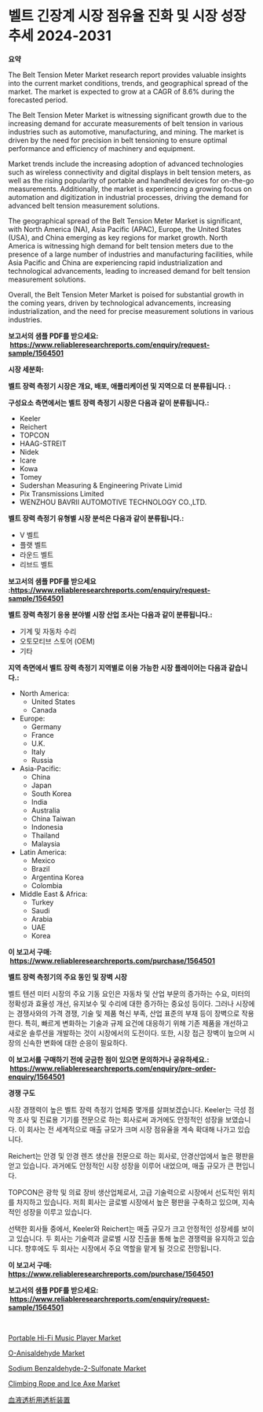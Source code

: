 <p><h1>벨트 긴장계 시장 점유율 진화 및 시장 성장 추세 2024-2031</h1></p><p><strong>요약</strong></p>
<p><p>The Belt Tension Meter Market research report provides valuable insights into the current market conditions, trends, and geographical spread of the market. The market is expected to grow at a CAGR of 8.6% during the forecasted period.</p><p>The Belt Tension Meter Market is witnessing significant growth due to the increasing demand for accurate measurements of belt tension in various industries such as automotive, manufacturing, and mining. The market is driven by the need for precision in belt tensioning to ensure optimal performance and efficiency of machinery and equipment.</p><p>Market trends include the increasing adoption of advanced technologies such as wireless connectivity and digital displays in belt tension meters, as well as the rising popularity of portable and handheld devices for on-the-go measurements. Additionally, the market is experiencing a growing focus on automation and digitization in industrial processes, driving the demand for advanced belt tension measurement solutions.</p><p>The geographical spread of the Belt Tension Meter Market is significant, with North America (NA), Asia Pacific (APAC), Europe, the United States (USA), and China emerging as key regions for market growth. North America is witnessing high demand for belt tension meters due to the presence of a large number of industries and manufacturing facilities, while Asia Pacific and China are experiencing rapid industrialization and technological advancements, leading to increased demand for belt tension measurement solutions.</p><p>Overall, the Belt Tension Meter Market is poised for substantial growth in the coming years, driven by technological advancements, increasing industrialization, and the need for precise measurement solutions in various industries.</p></p>
<p><strong>보고서의 샘플 PDF를 받으세요: &nbsp;<a href="https://www.reliableresearchreports.com/enquiry/request-sample/1564501">https://www.reliableresearchreports.com/enquiry/request-sample/1564501</a></strong></p>
<p><strong>시장 세분화:</strong></p>
<p><strong> 벨트 장력 측정기 시장은 개요, 배포, 애플리케이션 및 지역으로 더 분류됩니다. :</strong></p>
<p><strong>구성요소 측면에서는 벨트 장력 측정기 시장은 다음과 같이 분류됩니다.:</strong></p>
<p><ul><li>Keeler</li><li>Reichert</li><li>TOPCON</li><li>HAAG-STREIT</li><li>Nidek</li><li>Icare</li><li>Kowa</li><li>Tomey</li><li>Sudershan Measuring & Engineering Private Limid</li><li>Pix Transmissions Limited</li><li>WENZHOU BAVRII AUTOMOTIVE TECHNOLOGY CO.,LTD.</li></ul></p>
<p><strong> 벨트 장력 측정기 유형별 시장 분석은 다음과 같이 분류됩니다.:</strong></p>
<p><ul><li>V 벨트</li><li>플랫 벨트</li><li>라운드 벨트</li><li>리브드 벨트</li></ul></p>
<p><strong>보고서의 샘플 PDF를 받으세요 :<a href="https://www.reliableresearchreports.com/enquiry/request-sample/1564501">https://www.reliableresearchreports.com/enquiry/request-sample/1564501</a></strong></p>
<p><strong> 벨트 장력 측정기 응용 분야별 시장 산업 조사는 다음과 같이 분류됩니다.:</strong></p>
<p><ul><li>기계 및 자동차 수리</li><li>오토모티브 스토어 (OEM)</li><li>기타</li></ul></p>
<p><strong>지역 측면에서 벨트 장력 측정기 지역별로 이용 가능한 시장 플레이어는 다음과 같습니다.:</strong></p>
<p><ul>
    <li>
        North America:
        <ul>
            <li>United States</li>
            <li>Canada</li>
        </ul>
    </li>
    <li>
        Europe:
        <ul>
            <li>Germany</li>
            <li>France</li>
            <li>U.K.</li>
            <li>Italy</li>
            <li>Russia</li>
        </ul>
    </li>
    <li>
        Asia-Pacific:
        <ul>
            <li>China</li>
            <li>Japan</li>
            <li>South Korea</li>
            <li>India</li>
            <li>Australia</li>
            <li>China Taiwan</li>
            <li>Indonesia</li>
            <li>Thailand</li>
            <li>Malaysia</li>
        </ul>
    </li>
    <li>
        Latin America:
        <ul>
            <li>Mexico</li>
            <li>Brazil</li>
            <li>Argentina Korea</li>
            <li>Colombia</li>
        </ul>
    </li>
    <li>
        Middle East & Africa:
        <ul>
            <li>Turkey</li>
            <li>Saudi</li>
            <li>Arabia</li>
            <li>UAE</li>
            <li>Korea</li>
        </ul>
    </li>
    </ul></p>
<p><strong>이 보고서 구매: &nbsp;<a href="https://www.reliableresearchreports.com/purchase/1564501">https://www.reliableresearchreports.com/purchase/1564501</a></strong></p>
<p><strong>벨트 장력 측정기의 주요 동인 및 장벽 시장</strong></p>
<p><p>벨트 텐션 미터 시장의 주요 기동 요인은 자동차 및 산업 부문의 증가하는 수요, 미터의 정확성과 효율성 개선, 유지보수 및 수리에 대한 증가하는 중요성 등이다. 그러나 시장에는 경쟁사와의 가격 경쟁, 기술 및 제품 혁신 부족, 산업 표준의 부재 등이 장벽으로 작용한다. 특히, 빠르게 변화하는 기술과 규제 요건에 대응하기 위해 기존 제품을 개선하고 새로운 솔루션을 개발하는 것이 시장에서의 도전이다. 또한, 시장 접근 장벽이 높으며 시장의 신속한 변화에 대한 순응이 필요하다.</p></p>
<p><strong>이 보고서를 구매하기 전에 궁금한 점이 있으면 문의하거나 공유하세요.: &nbsp;<a href="https://www.reliableresearchreports.com/enquiry/pre-order-enquiry/1564501">https://www.reliableresearchreports.com/enquiry/pre-order-enquiry/1564501</a></strong></p>
<p><strong>경쟁 구도</strong></p>
<p><p>시장 경쟁력이 높은 벨트 장력 측정기 업체중 몇개를 살펴보겠습니다. Keeler는 극성 점막 조사 및 진료용 기기를 전문으로 하는 회사로써 과거에도 안정적인 성장을 보였습니다. 이 회사는 전 세계적으로 매출 규모가 크며 시장 점유율을 계속 확대해 나가고 있습니다.</p><p>Reichert는 안경 및 안경 렌즈 생산을 전문으로 하는 회사로, 안경산업에서 높은 평판을 얻고 있습니다. 과거에도 안정적인 시장 성장을 이루어 내었으며, 매출 규모가 큰 편입니다.</p><p>TOPCON은 광학 및 의료 장비 생산업체로서, 고급 기술력으로 시장에서 선도적인 위치를 차지하고 있습니다. 저희 회사는 글로벌 시장에서 높은 평판을 구축하고 있으며, 지속적인 성장을 이루고 있습니다.</p><p>선택한 회사들 중에서, Keeler와 Reichert는 매출 규모가 크고 안정적인 성장세를 보이고 있습니다. 두 회사는 기술력과 글로벌 시장 진출을 통해 높은 경쟁력을 유지하고 있습니다. 향후에도 두 회사는 시장에서 주요 역할을 맡게 될 것으로 전망됩니다.</p></p>
<p><strong>이 보고서 구매: &nbsp; <a href="https://www.reliableresearchreports.com/purchase/1564501">https://www.reliableresearchreports.com/purchase/1564501</a></strong></p>
<p><strong>보고서의 샘플 PDF를 받으세요: &nbsp;<a href="https://www.reliableresearchreports.com/enquiry/request-sample/1564501">https://www.reliableresearchreports.com/enquiry/request-sample/1564501</a></strong><strong></strong></p>
<p>&nbsp;</p>
<p><p><a href="https://github.com/johnbach50/Market-Research-Report-List-2/blob/main/portable-hi-fi-music-player-market.md">Portable Hi-Fi Music Player Market</a></p><p><a href="https://issuu.com/reportprime-2/docs/o-anisaldehyde-market-size-2030.pptx">O-Anisaldehyde Market</a></p><p><a href="https://issuu.com/reportprime-2/docs/sodium-benzaldehyde-2-sulfonate-market-size-2030.p">Sodium Benzaldehyde-2-Sulfonate Market</a></p><p><a href="https://github.com/lylyparadise/Market-Research-Report-List-2/blob/main/climbing-rope-and-ice-axe-market.md">Climbing Rope and Ice Axe Market</a></p><p><a href="https://github.com/joaejkdzgyljvo6/Market-Research-Report-List-1/blob/main/22423207143.md">血液透析用透析装置</a></p></p>